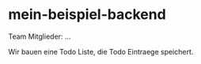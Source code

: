 # mein-beispiel-backend

Team Mitglieder: ...

Wir bauen eine Todo Liste, die Todo Eintraege speichert.
